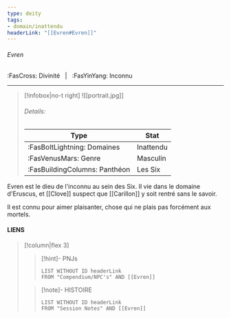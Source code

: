 ```yaml
---
type: deity
tags:
- domain/inattendu
headerLink: "[[Evren#Evren]]"
---
```


###### Evren
<span class="sub2">:FasCross: Divinité &nbsp; | &nbsp; :FasYinYang: Inconnu</span>
___

> [!infobox|no-t right]
> ![[portrait.jpg]]
> ###### Details:
> | Type | Stat |
> | ---- | ---- |
> | :FasBoltLightning: Domaines | Inattendu |
> | :FasVenusMars: Genre | Masculin |
> | :FasBuildingColumns: Panthéon | Les Six |

Evren est le dieu de l'inconnu au sein des Six. Il vie dans le domaine d'Eruscus, et [[Clove]] suspect que [[Carillon]] y soit rentré sans le savoir.

Il est connu pour aimer plaisanter, chose qui ne plais pas forcément aux mortels.

#### LIENS
> [!column|flex 3]
>> [!hint]-  PNJs
>>```dataview
>>LIST WITHOUT ID headerLink
>>FROM "Compendium/NPC's" AND [[Evren]] 
>
>>[!note]- HISTOIRE
>>```dataview
>>LIST WITHOUT ID headerLink
>>FROM "Session Notes" AND [[Evren]]